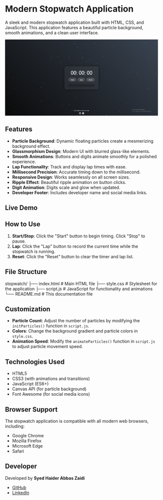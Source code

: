 # Modern Stopwatch Application

A sleek and modern stopwatch application built with HTML, CSS, and JavaScript. This application features a beautiful particle background, smooth animations, and a clean user interface.

![Stopwatch Preview](./preview.png) 

## Features

- **Particle Background**: Dynamic floating particles create a mesmerizing background effect.
- **Glassmorphism Design**: Modern UI with blurred glass-like elements.
- **Smooth Animations**: Buttons and digits animate smoothly for a polished experience.
- **Lap Functionality**: Track and display lap times with ease.
- **Millisecond Precision**: Accurate timing down to the millisecond.
- **Responsive Design**: Works seamlessly on all screen sizes.
- **Ripple Effect**: Beautiful ripple animation on button clicks.
- **Digit Animation**: Digits scale and glow when updated.
- **Developer Footer**: Includes developer name and social media links.

## Live Demo

## How to Use

1. **Start/Stop**: Click the "Start" button to begin timing. Click "Stop" to pause.
2. **Lap**: Click the "Lap" button to record the current time while the stopwatch is running.
3. **Reset**: Click the "Reset" button to clear the timer and lap list.

## File Structure
stopwatch/
├── index.html # Main HTML file
├── style.css # Stylesheet for the application
├── script.js # JavaScript for functionality and animations
└── README.md # This documentation file

## Customization

- **Particle Count**: Adjust the number of particles by modifying the `initParticles()` function in `script.js`.
- **Colors**: Change the background gradient and particle colors in `style.css`.
- **Animation Speed**: Modify the `animateParticles()` function in `script.js` to adjust particle movement speed.

## Technologies Used

- HTML5
- CSS3 (with animations and transitions)
- JavaScript (ES6+)
- Canvas API (for particle background)
- Font Awesome (for social media icons)

## Browser Support

The stopwatch application is compatible with all modern web browsers, including:
- Google Chrome
- Mozilla Firefox
- Microsoft Edge
- Safari

## Developer

Developed by **Syed Haider Abbas Zaidi**  
- [GitHub](https://github.com/haider14-9abbaas)
- [LinkedIn](https://www.linkedin.com/in/syed-haider-abbas-zaidi-132525215/)
